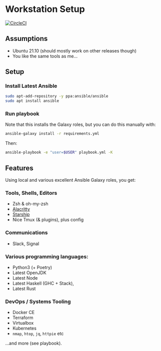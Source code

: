 Workstation Setup
=================
[![CircleCI](https://circleci.com/gh/declension/workstation-playbook.svg?style=svg)](https://circleci.com/gh/declension/workstation-playbook)


Assumptions
-----------

 * Ubuntu 21.10 (should mostly work on other releases though)
 * You like the same tools as me...

Setup
-----

### Install Latest Ansible

```bash
sudo apt-add-repository -y ppa:ansible/ansible
sudo apt install ansible
```

### Run playbook

Note that this installs the Galaxy roles, 
but you can do this manually with:

```bash
ansible-galaxy install -r requirements.yml
```

Then: 

```bash
ansible-playbook -e "user=$USER" playbook.yml -K
```


Features
--------

Using local and various excellent Ansible Galaxy roles, you get:

### Tools, Shells, Editors
 * Zsh & oh-my-zsh
 * [Alacritty](https://github.com/alacritty/alacritty)
 * [Starship](https://starship.rs/guide/)
 * Nice Tmux (& plugins), plus config

### Communications
 * Slack, Signal

### Various programming languages: 
 * Python3 (+ Poetry)
 * Latest OpenJDK
 * Latest Node
 * Latest Haskell (GHC + Stack),
 * Latest Rust

### DevOps / Systems Tooling
 * Docker CE
 * Terraform
 * Virtualbox
 * Kubernetes
 * `nmap`, `htop`, `jq`, `httpie` etc 

...and more (see playbook).


